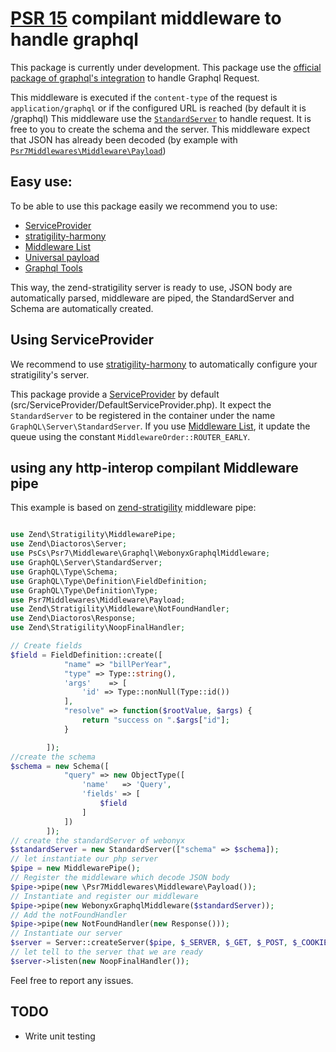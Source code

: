# [PSR 15](https://github.com/http-interop/http-middleware) compilant middleware to handle graphql 
This package is currently under development.
This package use the [official package of graphql's integration](https://github.com/webonyx/graphql-php) to handle Graphql Request.

This middleware is executed if the `content-type` of the request is `application/graphql` or if the configured URL is reached (by default it is /graphql)
This middleware use the [`StandardServer`](http://webonyx.github.io/graphql-php/executing-queries/#using-server) to handle request. It is free to you to create the schema and the server.
This middleware expect that JSON has already been decoded (by example with [`Psr7Middlewares\Middleware\Payload`](https://github.com/oscarotero/psr7-middlewares/blob/master/src/Middleware/Payload.php))

## Easy use:

To be able to use this package easily we recommend you to use:
- [ServiceProvider](https://github.com/container-interop/service-provider)
- [stratigility-harmony](https://github.com/thecodingmachine/stratigility-harmony)
- [Middleware List](https://github.com/thecodingmachine/middleware-list-universal-module)
- [Universal payload](https://github.com/phps-cans/psr7-middlewares-payload-universal-module)
- [Graphql Tools](https://github.com/phps-cans/harmony-graphql-tool)

This way, the zend-stratigility server is ready to use, JSON body are automatically parsed, middleware are piped, the StandardServer and Schema are automatically created.
## Using ServiceProvider

We recommend to use [stratigility-harmony](https://github.com/thecodingmachine/stratigility-harmony) to automatically configure your stratigility's server.

This package provide a [ServiceProvider](https://github.com/container-interop/service-provider) by default (src/ServiceProvider/DefaultServiceProvider.php). It expect the `StandardServer` to be registered in the container under the name `GraphQL\Server\StandardServer`. If you use [Middleware List](https://github.com/thecodingmachine/middleware-list-universal-module), it update the queue using the constant `MiddlewareOrder::ROUTER_EARLY`.


## using any http-interop compilant Middleware pipe

This example is based on [zend-stratigility](https://github.com/zendframework/zend-stratigility) middleware pipe:

```php

use Zend\Stratigility\MiddlewarePipe;
use Zend\Diactoros\Server;
use PsCs\Psr7\Middleware\Graphql\WebonyxGraphqlMiddleware;
use GraphQL\Server\StandardServer;
use GraphQL\Type\Schema;
use GraphQL\Type\Definition\FieldDefinition;
use GraphQL\Type\Definition\Type;
use Psr7Middlewares\Middleware\Payload;
use Zend\Stratigility\Middleware\NotFoundHandler;
use Zend\Diactoros\Response;
use Zend\Stratigility\NoopFinalHandler;

// Create fields
$field = FieldDefinition::create([
            "name" => "billPerYear",
            "type" => Type::string(),
            'args'    => [
                'id' => Type::nonNull(Type::id())
            ],
            "resolve" => function($rootValue, $args) {
                return "success on ".$args["id"];
            }

        ]);
//create the schema
$schema = new Schema([
            "query" => new ObjectType([
                'name'   => 'Query',
                'fields' => [
                    $field
                ]
            ])
        ]);
// create the standardServer of webonyx
$standardServer = new StandardServer(["schema" => $schema]);
// let instantiate our php server
$pipe = new MiddlewarePipe();
// Register the middleware which decode JSON body
$pipe->pipe(new \Psr7Middlewares\Middleware\Payload());
// Instantiate and register our middleware
$pipe->pipe(new WebonyxGraphqlMiddleware($standardServer));
// Add the notFoundHandler
$pipe->pipe(new NotFoundHandler(new Response()));
// Instantiate our server
$server = Server::createServer($pipe, $_SERVER, $_GET, $_POST, $_COOKIE, $_FILES);
// let tell to the server that we are ready
$server->listen(new NoopFinalHandler());
```

Feel free to report any issues.

## TODO

 - Write unit testing

